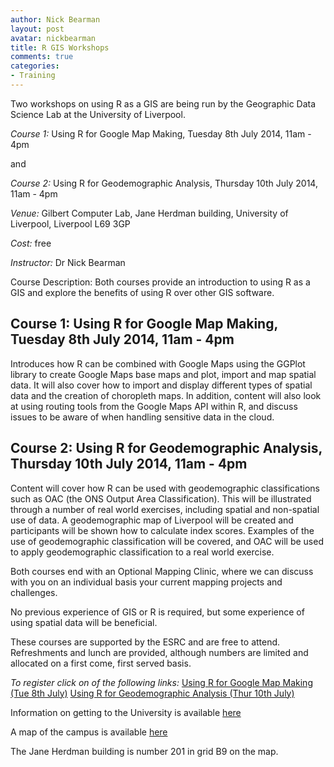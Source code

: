 ```yaml
---
author: Nick Bearman
layout: post
avatar: nickbearman
title: R GIS Workshops
comments: true
categories:
- Training
---
```


Two workshops on using R as a GIS are being run by the Geographic Data Science Lab at the University of Liverpool.

*Course 1:* Using R for Google Map Making, Tuesday 8th July 2014, 11am - 4pm

and

*Course 2:* Using R for Geodemographic Analysis, Thursday 10th July 2014, 11am - 4pm

*Venue:* Gilbert Computer Lab, Jane Herdman building, University of Liverpool, Liverpool L69 3GP

*Cost:* free

*Instructor:* Dr Nick Bearman

Course Description: Both courses provide an introduction to using R as a GIS and explore the benefits of using R over other GIS software. 

## Course 1: Using R for Google Map Making, Tuesday 8th July 2014, 11am - 4pm

Introduces how R can be combined with Google Maps using the GGPlot library to create Google Maps base maps and plot, import and map spatial data.  It will also cover how to import and display different types of spatial data and the creation of choropleth maps. In addition, content will also look at using routing tools from the Google Maps API within R, and discuss issues to be aware of when handling sensitive data in the cloud. 

## Course 2: Using R for Geodemographic Analysis, Thursday 10th July 2014, 11am - 4pm

Content will cover how R can be used with geodemographic classifications such as OAC (the ONS Output Area Classification). This will be illustrated through a number of real world exercises, including spatial and non-spatial use of data. A geodemographic map of Liverpool will be created and participants will be shown how to calculate index scores. Examples of the use of geodemographic classification will be covered, and OAC will be used to apply geodemographic classification to a real world exercise.

Both courses end with an Optional Mapping Clinic, where we can discuss with you on an individual basis your current mapping projects and challenges. 

No previous experience of GIS or R is required, but some experience of using spatial data will be beneficial. 

These courses are supported by the ESRC and are free to attend. Refreshments and lunch are provided, although numbers are limited and allocated on a first come, first served basis.

*To register click on of the following links:*
[Using R for Google Map Making (Tue 8th July)](https://www.eventbrite.co.uk/e/using-r-for-google-map-making-registration-11915065281)
[Using R for Geodemographic Analysis (Thur 10th July)](https://www.eventbrite.co.uk/e/using-r-for-geodemographic-analysis-registration-11931027023)

Information on getting to the University is available [here](http://www.liv.ac.uk/maps/visiting/)

A map of the campus is available [here](http://www.liv.ac.uk/files/docs/maps/liverpool-university-campus-map.pdf)

The Jane Herdman building is number 201 in grid B9 on the map. 
